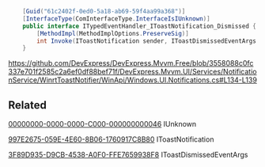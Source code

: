 ```cs
    [Guid("61c2402f-0ed0-5a18-ab69-59f4aa99a368")]
    [InterfaceType(ComInterfaceType.InterfaceIsIUnknown)]
    public interface ITypedEventHandler_IToastNotification_Dismissed {
        [MethodImpl(MethodImplOptions.PreserveSig)]
        int Invoke(IToastNotification sender, IToastDismissedEventArgs args);
    }
```

https://github.com/DevExpress/DevExpress.Mvvm.Free/blob/3558088c0fc337e701f2585c2a6ef0df88bef71f/DevExpress.Mvvm.UI/Services/NotificationService/WinrtToastNotifier/WinApi/Windows.UI.Notifications.cs#L134-L139

## Related

[00000000-0000-0000-C000-000000000046](00000000-0000-0000-c000-000000000046.md) IUnknown

[997E2675-059E-4E60-8B06-1760917C8B80](997e2675-059e-4e60-8b06-1760917c8b80.md) IToastNotification

[3F89D935-D9CB-4538-A0F0-FFE7659938F8](3f89d935-d9cb-4538-a0f0-ffe7659938f8.md) IToastDismissedEventArgs
